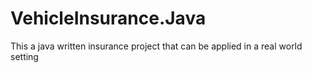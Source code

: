 # VehicleInsurance.Java
This a java written insurance project that can be applied in a real world setting
